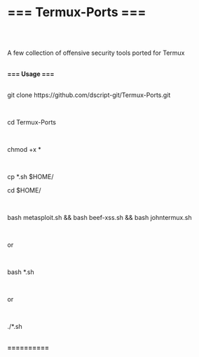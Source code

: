 <H1><b>=== Termux-Ports ===</b></H1>
<br>
<br>
<p>A few collection of offensive security tools ported for Termux</p>
<br>
<b>=== Usage ===</b><br>
<br>
<p>git clone https://github.com/dscript-git/Termux-Ports.git</p>
<br>
<p>cd Termux-Ports</p>
<br>
<p>chmod +x *</p>
<br>
<p>cp *.sh $HOME/
<br>
<p>cd $HOME/</p>
<br>
<p>bash metasploit.sh && bash beef-xss.sh && bash johntermux.sh</p>
<br>
<p>or</p>
<br>
<p>bash *.sh</p>
<br>
<p>or</p>
<br>
<p>./*.sh</p>
<br>
<b>==========</b>
